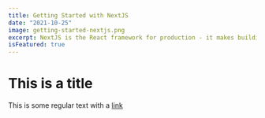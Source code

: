 ```yaml
---
title: Getting Started with NextJS
date: "2021-10-25"
image: getting-started-nextjs.png
excerpt: NextJS is the React framework for production - it makes building fullstack React apps and sites a breeze and ships with Server-Side Rendering.
isFeatured: true
---
```


# This is a title

This is some regular text with a [link](https://www.google.com)
